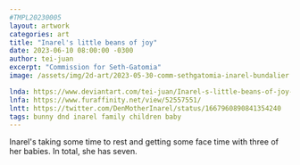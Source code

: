```yaml
---
#TMPL20230005
layout: artwork
categories: art
title: "Inarel's little beans of joy"
date: 2023-06-10 08:00:00 -0300
author: tei-juan
excerpt: "Commission for Seth-Gatomia"
image: /assets/img/2d-art/2023-05-30-comm-sethgatomia-inarel-bundalier.jpg

lnda: https://www.deviantart.com/tei-juan/Inarel-s-little-beans-of-joy-967633341
lnfa: https://www.furaffinity.net/view/52557551/
lntt: https://twitter.com/DenMotherInarel/status/1667960890841354240
tags: bunny dnd inarel family children baby
---
```


Inarel's taking some time to rest and getting some face time with three of her babies. In total, she has seven.
